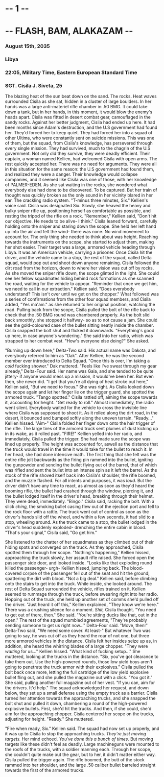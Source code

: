# -- 1 --
# -- FLASH, BAM, ALAKAZAM --
### August 15th, 2035
### Libya
### 22:05, Military Time, Eastern European Standard Time
### SGT. Cisila J. Siveta, 25

The blazing heat of the sun beat down on the sand. The rocks. Heat waves surrounded Cisila as she sat, hidden in a cluster of large boulders. In her hands was a large anti-materiel rifle chamber in .50 BMG. It could take down a tank, but in her hands, in this moment, it would blow the enemy's heads apart. Cisila was fitted in desert combat gear, camouflaged in the sandy rocks. Against her better judgment, Cisila had ended up here. It had been months since Adam's destruction, and the U.S government had found her. They'd forced her to keep quiet. They had forced her into a squad of other Ultima, who were constantly sent on suicide missions. This was one of them, but the squad, from Cisila's knowledge, has persevered through every single mission. They had survived, much to the chagrin of the U.S government. Not only did they survive, they were deadly efficient. Their captain, a woman named Kellien, had welcomed Cisila with open arms. The rest quickly accepted her. There was no need for arguments. They were all in this situation for the same reason: the U.S government had found them, and realized they were a danger. Their knowledge would collapse companies, and it seemed like Cisila was one of those, with her knowledge of PALMER-EDEN. As she sat waiting in the rocks, she wondered what everybody else had done to be discovered. To be captured. But her train of thought was quickly broken as the only sound in her vicinity blared in her ear. The crackling radio system. "T-minus three minutes, Six." Kellien's voice said. Cisila was designated Six. Slowly, she heaved the heavy and bulky sniper rifle up, positioning herself as comfortable as possible, and resting the tripod of the rifle on a rock. "Remember," Kellien said, "Don't hit our objective. He needs to be alive- I think." Cisila leaned forward, carefully holding onto the sniper and  staring down the scope. She held her left hand up into the air and felt the wind- there was none. No wind movement to account for. The only thing she needed to think about was height. Reaching towards the instruments on the scope, she started to adjust them, making her shot easier. Their target was a large, armored vehicle heading through Libya. It was an American vehicle, carrying a prisoner. Once Cisila hit the driver, and the vehicle came to a stop, the rest of the squad, called Delta squad, would pop out and shoot down anyone remaining. Cisila followed the dirt road from the horizon, down to where her vision was cut off by rocks. As she moved the sniper rifle down, the scope glinted in the light. She could see her fellow squadmates hiding behind rock formations as she scanned the road, waiting for the vehicle to appear. "Reminder that once we get him, we need to call in our extraction." Kellien said. "Does everybody understand? This isn't over until we get on the chopper." What followed was a series of confirmations from the other four squad members, and Cisila added, "Yes ma'am." as she returned to her original position, watching the road. Pulling back from the scope, Cisila pulled the bolt of the rifle back to check that the .50 BMG round was chambered properly. As the bolt slid back smoothly, she stopped it halfway- so as to not cause a jam. She could see the gold-coloured case of the bullet sitting neatly inside the chamber. Cisila snapped the bolt shut and flicked it downwards. "Everything's good up here, in case anyone's wondering." She said into her radio, which was strapped to her combat vest. "How's everyone else doing?" She asked.

"Burning up down here," Delta-Two said. His actual name was Dakota, and everybody referred to him as "Dak". After Kellien, he was the second member ever introduced to Delta Squad. "Once this is over, I'm taking a *cold* fucking shower." Dak muttered. "Feels like I've sweat through my gear already," Delta-Four said. Her name was Gaia, and she tended to be quite jittery- if anyone would mess up a mission, it would've been her. But even then, she never did. "I get that you're all dying of heat stroke out here," Kellien said, "But we need to focus." She was right. As Cisila looked down the scope again and let her finger lie on the trigger guard, she spotted the armored truck. "Tango spotted." Cisila rattled off, aiming the scope towards it, accounting for height. "Get ready to roll." Almost immediately, the radio went silent. Everybody waited for the vehicle to cross the invisible line where Cisila was supposed to shoot it. As it rolled along the dirt road, in the desert, it bounced and bumped softly along the uneven terrain. "Ready..." Kellien hissed. "Aim-" Cisila folded her finger down onto the hair trigger of the rifle. The large tires of the armored truck sent plumes of dust kicking up in its wake, as it rolled past. "FIRE!" Kellien yelled into her radio, and immediately, Cisila pulled the trigger. She had made sure the scope was lined up properly. The height was accounted for, aswell as the distance that the truck would travel in the time it would take for the bullet to reach it. In her head, she had done intensive math. The first thing that she felt was the entire rifle jolt backwards as the firing pin rammed into the bullet, igniting the gunpowder and sending the bullet flying out of the barrel, that of which was rifled and sent the bullet into an intense spin as it left the barrel. As the stock of the rifle shoved itself back into Cisila's shoulder, the rifle boomed, and the muzzle flashed. For all intents and purposes, it was *loud.* But the driver didn't have any time to react, as almost as soon as they'd heard the booming rifle, the bullet had crashed through the window, piercing it, and the bullet lodged itself in the driver's head, breaking through their helmet. They were dead, immediately. "Bingo." Cisila said, racking the bolt. With a slick *ching,* the smoking bullet casing flew out of the ejection port and fell to the rock floor with a rattle. The truck went out of control as soon as the driver's hands slid off the wheel, and within a few seconds, it had slid to a stop, wheeling around. As the truck came to a stop, the bullet lodged in the driver's head suddenly exploded- drenching the entire cabin in blood. "That's your signal," Cisila said, "Go get him."

She listened to the chatter of her squadmates as they climbed out of their hiding spots and converged on the truck. As they approached, Cisila spotted them through her scope. "Nothing's happening," Kellien hissed, approaching the truck slowly, her assault rifle raised. She forced open the passenger side door, and looked inside. "Looks like that exploding round killed the passenger- urgh- Kellien hissed, jumping back. The blood-covered corpse of the passenger fell out of the seat and hit the ground, spattering the dirt with blood. "Not a big deal." Kellien said, before climbing onto the stairs to get into the truck. While inside, she looked around. The rest of Delta Squad surrounded the vehicle, rifles trained on it. Kellien seemed to rummage through the truck, before swearing right into her radio. Hopping out of the truck, she held up another set of comms she'd pulled off the driver. "Just heard it off this," Kellien explained, "They know we're here." There was a crushing silence for a moment. *Shit,* Cisila thought. "You need to get out of there, then." She said. "You're sitting ducks like that, out in the open." The rest of the squad mumbled agreements, "They're probably sending someone to get us right now..." Delta-Four said. "Move, then!" Delta-Two said, "We need some cover. At least-" But whatever Two was going to say, he was cut off as they heard the roar of not one, but three more armored vehicles in the distance. Cisila felt her insides seize up as, in addition, she heard the whirring blades of a large chopper. "They were *waiting* for us..." Kellien hissed. "What kind of fucking setup..." She muttered, looking at the trucks in the distance. "Six, you've got clearance to take them out. Use the high-powered rounds, those low yield boys aren't going to penetrate the truck armor with their explosives." Cisila pulled the bolt back once more, letting the full cartridge of the low yield explosive bullet fling out, and she pulled the magazine out with a click. "You got it." She said, pulling another full magazine out of her vest. "If you can, aim for the drivers. It'd help." The squad acknowledged her request, and down below, they set up a small defense using the empty truck as a barrier. Cisila turned her attention towards the approaching trucks, and she snapped the bolt shut and pulled it down, chambering a round of the high-powered explosive bullets. First, she'd hit the trucks. And then, if she could, she'd aim for the approaching chopper. Cisila centered her scope on the trucks, adjusting for height. "Ready." She muttered.

"Fire when ready, Six." Kellien said. The squad had now set up properly, and it was up to Cisila to stop the approaching trucks. *They're just moving targets.* Her mind echoed. *You've done this a bunch of times.* But moving targets like these didn't feel as deadly. Large machineguns were mounted to the roofs of the trucks, with a soldier manning each. Through her scope, she couldn't quite make out the gear, but to her, it didn't matter either way. Cisila pulled the trigger again. The rifle boomed, the butt of the stock rammed into her shoulder, and the large .50 caliber bullet barreled straight towards the first of the armored trucks.

